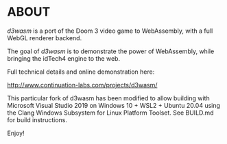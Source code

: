 # ABOUT

_d3wasm_ is a port of the Doom 3 video game to WebAssembly, with a full WebGL renderer backend.

The goal of _d3wasm_ is to demonstrate the power of WebAssembly, while bringing the idTech4 engine to the web.

Full technical details and online demonstration here:

http://www.continuation-labs.com/projects/d3wasm/

This particular fork of d3wasm has been modified to allow building with Microsoft Visual Studio 2019 on Windows 10 + WSL2 + Ubuntu 20.04 using the Clang Windows Subsystem for Linux Platform Toolset. See BUILD.md for build instructions.

Enjoy!
